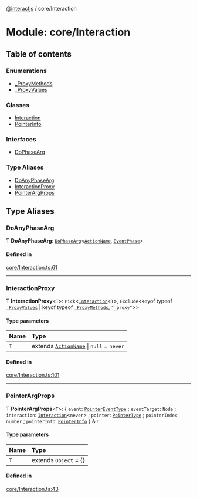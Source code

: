 [@interactjs](../README.md) / core/Interaction

# Module: core/Interaction

## Table of contents

### Enumerations

- [\_ProxyMethods](../enums/core_Interaction._ProxyMethods.md)
- [\_ProxyValues](../enums/core_Interaction._ProxyValues.md)

### Classes

- [Interaction](../classes/core_Interaction.Interaction.md)
- [PointerInfo](../classes/core_Interaction.PointerInfo.md)

### Interfaces

- [DoPhaseArg](../interfaces/core_Interaction.DoPhaseArg.md)

### Type Aliases

- [DoAnyPhaseArg](core_Interaction.md#doanyphasearg)
- [InteractionProxy](core_Interaction.md#interactionproxy)
- [PointerArgProps](core_Interaction.md#pointerargprops)

## Type Aliases

### DoAnyPhaseArg

Ƭ **DoAnyPhaseArg**: [`DoPhaseArg`](../interfaces/core_Interaction.DoPhaseArg.md)\<[`ActionName`](core_types.md#actionname), [`EventPhase`](core_InteractEvent.md#eventphase)\>

#### Defined in

[core/Interaction.ts:61](https://github.com/taye/interact.js/blob/d3d47461/packages/@interactjs/core/Interaction.ts#L61)

___

### InteractionProxy

Ƭ **InteractionProxy**\<`T`\>: `Pick`\<[`Interaction`](../classes/core_Interaction.Interaction.md)\<`T`\>, `Exclude`\<keyof typeof [`_ProxyValues`](../enums/core_Interaction._ProxyValues.md) \| keyof typeof [`_ProxyMethods`](../enums/core_Interaction._ProxyMethods.md), ``"_proxy"``\>\>

#### Type parameters

| Name | Type |
| :------ | :------ |
| `T` | extends [`ActionName`](core_types.md#actionname) \| ``null`` = `never` |

#### Defined in

[core/Interaction.ts:101](https://github.com/taye/interact.js/blob/d3d47461/packages/@interactjs/core/Interaction.ts#L101)

___

### PointerArgProps

Ƭ **PointerArgProps**\<`T`\>: \{ `event`: [`PointerEventType`](core_types.md#pointereventtype) ; `eventTarget`: `Node` ; `interaction`: [`Interaction`](../classes/core_Interaction.Interaction.md)\<`never`\> ; `pointer`: [`PointerType`](core_types.md#pointertype) ; `pointerIndex`: `number` ; `pointerInfo`: [`PointerInfo`](../classes/core_Interaction.PointerInfo.md)  } & `T`

#### Type parameters

| Name | Type |
| :------ | :------ |
| `T` | extends `Object` = {} |

#### Defined in

[core/Interaction.ts:43](https://github.com/taye/interact.js/blob/d3d47461/packages/@interactjs/core/Interaction.ts#L43)
